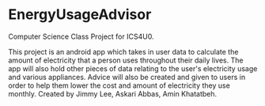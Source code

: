 # EnergyUsageAdvisor
 Computer Science Class Project for ICS4U0.
 
 This project is an android app which takes in user data to calculate the amount of electricity that a person uses throughout their daily lives.
 The app will also hold other pieces of data relating to the user's electricity usage and various appliances.
 Advice will also be created and given to users in order to help them lower the cost and amount of electricity they use monthly.
 Created by Jimmy Lee, Askari Abbas, Amin Khatatbeh.
